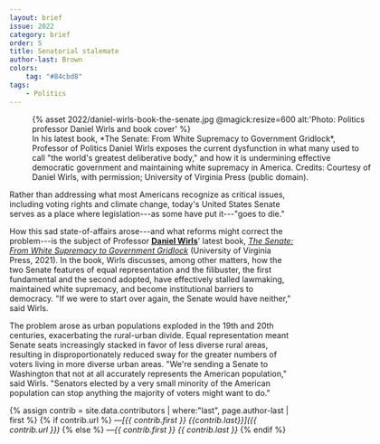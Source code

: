 ```yaml
---
layout: brief
issue: 2022
category: brief
order: 5
title: Senatorial stalemate
author-last: Brown
colors:
    tag: "#84cbd8"
tags:
    - Politics
---
```

<figure class="briefs-full" style="width:600px">
  {% asset 2022/daniel-wirls-book-the-senate.jpg @magick:resize=600 alt:'Photo: Politics professor Daniel Wirls and book cover' %}<figcaption markdown="span">In his latest book, *The Senate: From White Supremacy to Government Gridlock*, Professor of Politics Daniel Wirls exposes the current dysfunction in what many used to call "the world's greatest deliberative body," and how it is undermining effective democratic government and maintaining white supremacy in America. Credits: Courtesy of Daniel Wirls, with permission; University of Virginia Press (public domain).</figcaption>
</figure>

Rather than addressing what most Americans recognize as critical issues, including voting rights and climate change, today's United States Senate serves as a place where legislation---as some have put it---\"goes to die."

How this sad state-of-affairs arose---and what reforms might correct the problem---is the subject of Professor [**Daniel Wirls**](https://politics.ucsc.edu/faculty/index.php?uid=wirls)' latest book, *[The Senate: From White Supremacy to Government Gridlock](https://oldsite.upress.virginia.edu/title/5694)* (University of Virginia Press, 2021). In the book, Wirls discusses, among other matters, how the two Senate features of equal representation and the filibuster, the first fundamental and the second adopted, have effectively stalled lawmaking, maintained white supremacy, and become institutional barriers to democracy. "If we were to start over again, the Senate would have neither," said Wirls.

The problem arose as urban populations exploded in the 19th and 20th centuries, exacerbating the rural-urban divide. Equal representation meant Senate seats increasingly stacked in favor of less diverse rural areas, resulting in disproportionately reduced sway for the greater numbers of voters living in more diverse urban areas. "We\'re sending a Senate to Washington that not at all accurately represents the American population," said Wirls. "Senators elected by a very small minority of the American population can stop anything the majority of voters might want to do."

{% assign contrib = site.data.contributors | where:"last", page.author-last | first %}
{% if contrib.url %}
*&mdash;[{{ contrib.first }} {{contrib.last}}]({{ contrib.url }})*
{% else %}
*&mdash;{{ contrib.first }} {{ contrib.last }}*
{% endif %}

